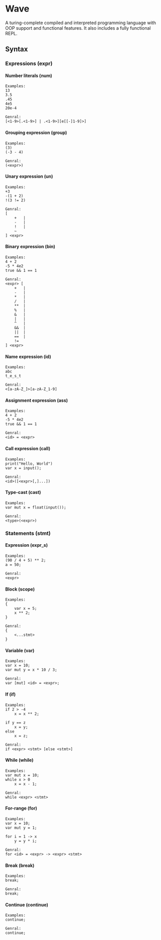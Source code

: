# Wave

A turing-complete compiled and interpreted programming language with OOP support and functional features.
It also includes a fully functional REPL.

## Syntax
### Expressions (expr)
#### Number literals (num)
```
Examples:
13
3.5
.45
4e5
20e-4

Genral:
[<1-9>[.<1-9>] | .<1-9>][e[[-]1-9]>]
```

#### Grouping expression (group)
```
Examples:
(3)
(-3 - 4)

Genral:
(<expr>)
```

#### Unary expression (un)
```
Examples:
+3
-(1 + 2)
!(3 != 2)

Genral:
[
	+	|
	-	|
	!	|
	~
] <expr>
```

#### Binary expression (bin)
```
Examples:
4 + 2
-5 * 4e2
true && 1 == 1

Genral:
<expr> [
	+	|
	-	|
	*	|
	/	|
	**	|
	%	|
	&	|
	|	|
	^	|
	&&	|
	||	|
	==	|
	!=
] <expr>
```

#### Name expression (id)
```
Examples:
abc
t_e_s_t

Genral:
<[a-zA-Z_]>[a-zA-Z_1-9]
```

#### Assignment expression (ass)
```
Examples:
4 + 2
-5 * 4e2
true && 1 == 1

Genral:
<id> = <expr>
```

#### Call expression (call)
```
Examples:
print("Hello, World")
var x = input();

Genral:
<id>([<expr>[,]...])
```

#### Type-cast (cast)
```
Examples:
var mut x = float(input());

Genral:
<type>(<expr>)
```

### Statements (stmt)
#### Expression (expr_s)
```
Examples:
(90 / 4 + 5) ** 2;
a = 50;

Genral:
<expr>
```

#### Block (scope)
```
Examples:
{
	var x = 5;
	x ** 2;
}

Genral:
{
	<...stmt>
}
```

#### Variable (var)
```
Examples:
var x = 10;
var mut y = x * 10 / 3;

Genral:
var [mut] <id> = <expr>;
```

#### If (if)
```
Examples:
if 2 > -4
	x = x ** 2;

if y == z
	x = y;
else
	x = z;

Genral:
if <expr> <stmt> [else <stmt>]
```

#### While (while)
```
Examples:
var mut x = 10;
while x > 0
	x = x - 1;

Genral:
while <expr> <stmt>
```

#### For-range (for)
```
Examples:
var x = 10;
var mut y = 1;

for i = 1 -> x
	y = y * i;

Genral:
for <id> = <expr> -> <expr> <stmt>
```

#### Break (break)
```
Examples:
break;

Genral:
break;
```

#### Continue (continue)
```
Examples:
continue;

Genral:
continue;
```